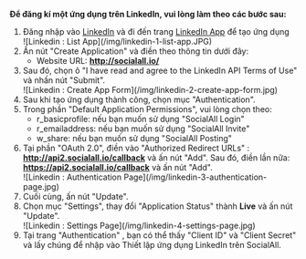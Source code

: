 __Để đăng kí một ứng dụng trên LinkedIn, vui lòng làm theo các bước sau:__

1. Đăng nhập vào [LinkedIn](https://www.linkedin.com/) và đi đến trang [LinkedIn App](https://www.linkedin.com/secure/developer) để tạo ứng dụng
    <div class="soclall-br"></div>
    ![Linkedin : List App](/img/linkedin-1-list-app.JPG)
    <div class="soclall-br"></div>
2. Ấn nút "Create Application" và điền theo thông tin dưới đây:
    * Website URL: __http://socialall.io/__
3. Sau đó, chọn ô "I have read and agree to the LinkedIn API Terms of Use" và nhấn nút "Submit".
    <div class="soclall-br"></div>
    ![Linkedin : Create App Form](/img/linkedin-2-create-app-form.jpg)
    <div class="soclall-br"></div>
4. Sau khi tạo ứng dụng thành công, chọn mục "Authentication".
5. Trong phần "Default Application Permissions", vui lòng chọn theo:
    * r_basicprofile: nếu bạn muốn sử dụng "SocialAll Login"
    * r_emailaddress: nếu bạn muốn sử dụng "SocialAll Invite"
    * w_share: nếu bạn muốn sử dụng "SocialAll Posting"
6. Tại phần "OAuth 2.0", điền vào "Authorized Redirect URLs" : __http://api2.socialall.io/callback__ và ấn nút "Add". Sau đó, điền lần nữa: __https://api2.socialall.io/callback__ và ấn nút "Add".
    <div class="soclall-br"></div>
    ![Linkedin : Authentication Page](/img/linkedin-3-authentication-page.jpg)
    <div class="soclall-br"></div>    
7. Cuối cùng, ấn nút "Update".
8. Chọn mục "Settings", thay đổi "Application Status" thành __Live__ và ấn nút "Update".
    <div class="soclall-br"></div>
    ![Linkedin : Settings Page](/img/linkedin-4-settings-page.jpg)
    <div class="soclall-br"></div>
9. Tại trang "Authentication" , bạn có thể thấy "Client ID" và "Client Secret" và lấy chúng để nhập vào Thiết lập ứng dụng LinkedIn trên SocialAll.